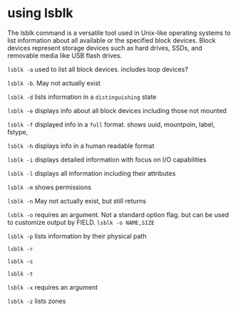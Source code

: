 # using lsblk

The lsblk command is a versatile tool used in Unix-like operating systems to list information about all available or the specified block devices. Block devices represent storage devices such as hard drives, SSDs, and removable media like USB flash drives.

`lsblk -a` used to list all block devices.  includes loop devices?

`lsblk -b`. May not actually exist

`lsblk -d` lists information in a `distinguishing` state

`lsblk -e` displays info about all block devices including those not mounted

`lsblk -f` displayed info in a `full` format.  shows uuid, mountpoin, label, fstype,

`lsblk -h` displays info in a human readable format

`lsblk -i` displays detailed information with focus on I/O capabilities

`lsblk -l` displays all information including their attributes

`lsblk -m` shows permissions

`lsblk -n` May not actually exist, but still returns

`lsblk -o` requires an argument.  Not a standard option flag.  but can be used to customize output by FIELD. `lsblk -o NAME,SIZE`

`lsblk -p` lists information by their physical path

`lsblk -r`

`lsblk -s`

`lsblk -t`

`lsblk -x` requires an argument

`lsblk -z` lists zones
